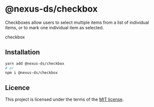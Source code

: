 # @nexus-ds/checkbox

Checkboxes allow users to select multiple items from a list of individual items, or to mark one individual item as selected.

checkbox

## Installation

```sh
yarn add @nexus-ds/checkbox
# or
npm i @nexus-ds/checkbox
```



## Licence

This project is licensed under the terms of the
[MIT license](https://github.com/NexusDesignSystem/nexus-ds/blob/main/LICENSE).
